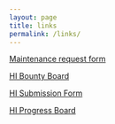 ```yaml
---
layout: page
title: links
permalink: /links/
---
```


[Maintenance request form](https://clomm.atlassian.net/servicedesk/customer/portal/3)

[HI Bounty Board](https://docs.google.com/spreadsheets/d/1J_2YodF0wDolqIk0BTFXWRpBUSb7Mz0wIpOnSpoYwvg/edit?usp=sharing)

[HI Submission Form](https://forms.gle/ziJ7N8qK2WKbNyuM9)

[HI Progress Board](https://docs.google.com/spreadsheets/d/1co3I-aJ2o7JQqcNTKZ4hVCOSm9ebm_go1kx-9a3O-Y0/edit?usp=sharing)
